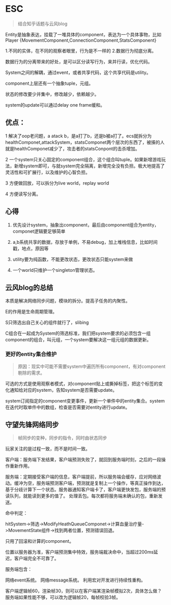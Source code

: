 # ESC
>结合知乎话题与云风blog

Entity是抽象表达，挂载了一堆具体的component，表达为一个具体事物，比如Player {MovementComponent,ConnectionComponent,StatsComponent}

1.不同的实体，在不同的观察者眼里，行为是不一样的
2.数据行为彻底分离。


数据行为的分离带来的好处，是可以区分读写行为，来并行读，优化代码。

System之间的解耦，通过event，或者共享代码，这个共享代码是utility。

component上层还有一个抽象tuple，元组。

状态的修改要少并集中，修改越少，依赖越少。

system的update可以通过delay one frame缓和。

## 优点：

1 解决了oop老问题，a atack b，是a打了b，还是b被a打了。ecs就拆分为healthComponet,attackSystem，statsComponet两个层次的东西了，被揍的人就是healthComponet减少了，攻击者的statsConpont的击杀增加。

2 一个system只关心固定的component组合，这个组合叫tuple。如果新增游戏玩法，新增system即可，与就system完全隔离，新增完全没有负担。极大地提高了灵活性和可扩展行，以及维护的心智负担。

3 方便做回放，可以拆分为live world，replay world

4 方便读写分离。

## 心得

1. 优先设计system，抽象出component，最后由component组合为entity，componet逻辑要足够简单

2. a,b系统共享的数据，存放于单例，不易debug，加上堆栈信息，比如时间戳，地点，原因等

3. utility要为纯函数，不能更改状态，更改状态只能system来做

4. 一个world只维护一个singleton管理状态。

## 云风blog的总结

本质是解决网络同步问题，模块的拆分。提高子任务的内聚性。

E的作用是生命周期管理。

S只筛选出自己关心的组件就行了，slibing

C组合在一起成为System的筛选标准，我们把system要求的必须包含一组component的组合，叫元组，一个system要解决这一组元组的数据更新。


### 更好的entity集合维护
>原因：现实中可能不需要system中遍历所有component，有对component剔除的需求。


可选的方式是使用观察者模式，对component贴上或撕掉标签，把这个标签的变化通知给对应的system，告知system是否需要update。


system订阅指定的component变更事件，更新一个单件中的entity集合。system在迭代时取单件中的数组，检查是否需要对entity进行update。



## 守望先锋网络同步

>帧同步的变种，同步的指令，同时由状态同步

玩家关注的是过程一致，而不是时间一致。

客户端：服务端下发结果，客户端预测失败了，就回到服务端时刻，之后的一段操作重新作用。

服务端：定期接受客户端的信息，客户端提前，所以服务端会缓存，应对网络波动。缓冲为空，服务端预测客户端，预测就是复制上一个操作，等真正操作到达，基于分歧计算下一个状态。服务器通知客户端卡了，客户端更快发包，服务端的预读队列，就能读到更多的值了。
处理丢包。每次都将服务端未确认的包，重新发送。

命中判定：

hitSystem->筛选->ModifyHeathQueueComponet->计算血量治疗量->MovementState组件->找到两者位置，预测错误回退。

只用了回滚和计算的component。

位置以服务器为准，客户端预测集中特效，服务端裁决命中，当超过200ms延迟，客户端完全不可靠了。

服务端包含：

网络event系统。
网络message系统。
利用宏对开发进行持续性重构。

客户端逻辑帧60，渲染帧30，则可以在客户端某渲染帧模拟2次，具体怎么做？
服务端如果性能不够，可以改为逻辑帧20，每帧校验3帧。

